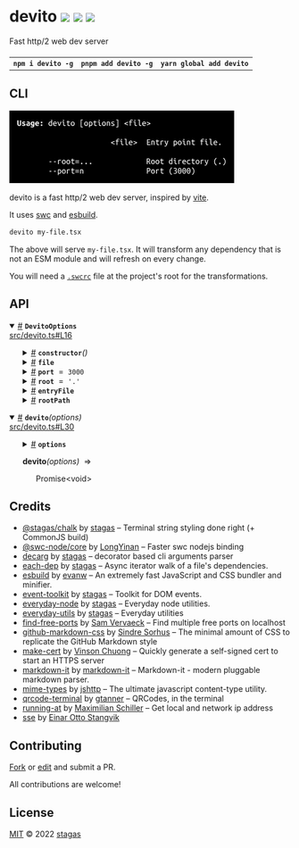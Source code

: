 <h1>
devito <a href="https://npmjs.org/package/devito"><img src="https://img.shields.io/badge/npm-v1.1.0-F00.svg?colorA=000"/></a> <a href="src"><img src="https://img.shields.io/badge/loc-368-FFF.svg?colorA=000"/></a> <a href="LICENSE"><img src="https://img.shields.io/badge/license-MIT-F0B.svg?colorA=000"/></a>
</h1>

<p></p>

Fast http/2 web dev server

<h4>
<table><tr><td title="Triple click to select and copy paste">
<code>npm i devito -g</code>
</td><td title="Triple click to select and copy paste">
<code>pnpm add devito -g</code>
</td><td title="Triple click to select and copy paste">
<code>yarn global add devito</code>
</td></tr></table>
</h4>

## CLI

<p></p>
<p>
<img width="403.4285714285714" src="cli.png" />
</p>

devito is a fast http/2 web dev server, inspired by [vite](https://vitejs.dev/).

It uses [swc](https://swc.rs/) and [esbuild](https://esbuild.github.io/).

```sh
devito my-file.tsx
```

The above will serve `my-file.tsx`. It will transform any dependency that is not an ESM module and will refresh on every change.

You will need a [`.swcrc`](https://swc.rs/docs/configuration/swcrc) file at the project's root for the transformations.

## API

<p>  <details id="DevitoOptions$4" title="Class" open><summary><span><a href="#DevitoOptions$4">#</a></span>  <code><strong>DevitoOptions</strong></code>    </summary>  <a href="src/devito.ts#L16">src/devito.ts#L16</a>  <ul>        <p>  <details id="constructor$5" title="Constructor" ><summary><span><a href="#constructor$5">#</a></span>  <code><strong>constructor</strong></code><em>()</em>    </summary>    <ul>    <p>  <details id="new DevitoOptions$6" title="ConstructorSignature" ><summary><span><a href="#new DevitoOptions$6">#</a></span>  <code><strong>new DevitoOptions</strong></code><em>()</em>    </summary>    <ul><p><a href="#DevitoOptions$4">DevitoOptions</a></p>        </ul></details></p>    </ul></details><details id="file$7" title="Property" ><summary><span><a href="#file$7">#</a></span>  <code><strong>file</strong></code>    </summary>  <a href="src/devito.ts#L17">src/devito.ts#L17</a>  <ul><p>string</p>        </ul></details><details id="port$9" title="Property" ><summary><span><a href="#port$9">#</a></span>  <code><strong>port</strong></code>  <span><span>&nbsp;=&nbsp;</span>  <code>3000</code></span>  </summary>  <a href="src/devito.ts#L19">src/devito.ts#L19</a>  <ul><p>number</p>        </ul></details><details id="root$8" title="Property" ><summary><span><a href="#root$8">#</a></span>  <code><strong>root</strong></code>  <span><span>&nbsp;=&nbsp;</span>  <code>'.'</code></span>  </summary>  <a href="src/devito.ts#L18">src/devito.ts#L18</a>  <ul><p>string</p>        </ul></details><details id="entryFile$12" title="Accessor" ><summary><span><a href="#entryFile$12">#</a></span>  <code><strong>entryFile</strong></code>    </summary>  <a href="src/devito.ts#L25">src/devito.ts#L25</a>  <ul>        </ul></details><details id="rootPath$10" title="Accessor" ><summary><span><a href="#rootPath$10">#</a></span>  <code><strong>rootPath</strong></code>    </summary>  <a href="src/devito.ts#L21">src/devito.ts#L21</a>  <ul>        </ul></details></p></ul></details><details id="devito$1" title="Function" open><summary><span><a href="#devito$1">#</a></span>  <code><strong>devito</strong></code><em>(options)</em>    </summary>  <a href="src/devito.ts#L30">src/devito.ts#L30</a>  <ul>    <p>    <details id="options$3" title="Parameter" ><summary><span><a href="#options$3">#</a></span>  <code><strong>options</strong></code>    </summary>    <ul><p><a href="#DevitoOptions$4">DevitoOptions</a></p>        </ul></details>  <p><strong>devito</strong><em>(options)</em>  &nbsp;=&gt;  <ul><span>Promise</span>&lt;void&gt;</ul></p></p>    </ul></details></p>

## Credits

- [@stagas/chalk](https://npmjs.org/package/@stagas/chalk) by [stagas](https://github.com/stagas) &ndash; Terminal string styling done right (+ CommonJS build)
- [@swc-node/core](https://npmjs.org/package/@swc-node/core) by [LongYinan](https://github.com/swc-project) &ndash; Faster swc nodejs binding
- [decarg](https://npmjs.org/package/decarg) by [stagas](https://github.com/stagas) &ndash; decorator based cli arguments parser
- [each-dep](https://npmjs.org/package/each-dep) by [stagas](https://github.com/stagas) &ndash; Async iterator walk of a file's dependencies.
- [esbuild](https://npmjs.org/package/esbuild) by [evanw](https://github.com/evanw) &ndash; An extremely fast JavaScript and CSS bundler and minifier.
- [event-toolkit](https://npmjs.org/package/event-toolkit) by [stagas](https://github.com/stagas) &ndash; Toolkit for DOM events.
- [everyday-node](https://npmjs.org/package/everyday-node) by [stagas](https://github.com/stagas) &ndash; Everyday node utilities.
- [everyday-utils](https://npmjs.org/package/everyday-utils) by [stagas](https://github.com/stagas) &ndash; Everyday utilities
- [find-free-ports](https://npmjs.org/package/find-free-ports) by [Sam Vervaeck](https://github.com/samvv) &ndash; Find multiple free ports on localhost
- [github-markdown-css](https://npmjs.org/package/github-markdown-css) by [Sindre Sorhus](https://sindresorhus.com) &ndash; The minimal amount of CSS to replicate the GitHub Markdown style
- [make-cert](https://npmjs.org/package/make-cert) by [Vinson Chuong](https://github.com/vinsonchuong) &ndash; Quickly generate a self-signed cert to start an HTTPS server
- [markdown-it](https://npmjs.org/package/markdown-it) by [markdown-it](https://github.com/markdown-it) &ndash; Markdown-it - modern pluggable markdown parser.
- [mime-types](https://npmjs.org/package/mime-types) by [jshttp](https://github.com/jshttp) &ndash; The ultimate javascript content-type utility.
- [qrcode-terminal](https://npmjs.org/package/qrcode-terminal) by [gtanner](https://github.com/gtanner) &ndash; QRCodes, in the terminal
- [running-at](https://npmjs.org/package/running-at) by [Maximilian Schiller](https://github.com/BetaHuhn) &ndash; Get local and network ip address
- [sse](https://npmjs.org/package/sse) by [Einar Otto Stangvik](http://2x.io)

## Contributing

[Fork](https://github.com/stagas/devito/fork) or [edit](https://github.dev/stagas/devito) and submit a PR.

All contributions are welcome!

## License

<a href="LICENSE">MIT</a> &copy; 2022 [stagas](https://github.com/stagas)
